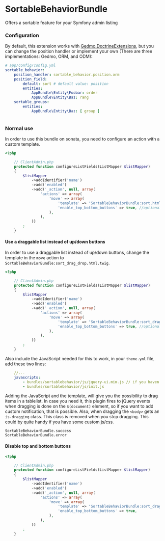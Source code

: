 SortableBehaviorBundle
=========================

Offers a sortable feature for your Symfony admin listing

### Configuration

By default, this extension works with [Gedmo DoctrineExtensions](https://github.com/Atlantic18/DoctrineExtensions), but you can change the position handler or implement your own (There are three implementations: Gedmo, ORM, and ODM): 

``` yaml
# app/config/config.yml
sortable_behavior:
    position_handler: sortable_behavior.position.orm
    position_field:
        default: sort # default value: position
        entities:
            AppBundle\Entity\Foobar: order
            AppBundle\Entity\Baz: rang
    sortable_groups:
        entities:
            AppBundle\Entity\Baz: [ group ]
            
```

### Normal use
In order to use this bundle on sonata, you need to configure an action
with a custom template.

```php
<?php

    // ClientAdmin.php
    protected function configureListFields(ListMapper $listMapper)
    {
        $listMapper
            ->addIdentifier('name')
            ->add('enabled')
            ->add('_action', null, array(
                'actions' => array(
                    'move' => array(
                        'template' => 'SortableBehaviorBundle:sort.html.twig',
                        'enable_top_bottom_buttons' => true, //optional
                    ),
                ),
            ))
        ;
    }
```  

#### Use a draggable list instead of up/down buttons
In order to use a draggable list instead of up/down buttons, change the template in the ```move``` action to ```SortableBehaviorBundle:sort_drag_drop.html.twig```.

```php
<?php

    // ClientAdmin.php
    protected function configureListFields(ListMapper $listMapper)
    {
        $listMapper
            ->addIdentifier('name')
            ->add('enabled')
            ->add('_action', null, array(
                'actions' => array(
                    'move' => array(
                        'template' => 'SortableBehaviorBundle:sort_drag_drop.html.twig',
                        'enable_top_bottom_buttons' => true, //optional
                    ),
                ),
            ))
        ;
    }
```    
Also include the JavaScript needed for this to work, in your ```theme.yml``` file, add these two lines:
```yml
    //...
    javascripts:
        - bundles/sortablebehavior/js/jquery-ui.min.js // if you haven't got jQuery UI yet.
        - bundles/sortablebehavior/js/init.js
```

Adding the JavaScript and the template, will give you the possibility to drag items in a tablelist.
In case you need it, this plugin fires to jQuery events when dragging is done on the ```$(document)``` element, so if you want to add custom notification, that is possible. Also, when dragging the ```<body>``` gets an ```is-dragging``` class. This class is removed when you stop dragging. This could by quite handy if you have some custom js/css.
```
SortableBehaviorBundle.success
SortableBehaviorBundle.error
```
#### Disable top and bottom buttons
```php
<?php

    // ClientAdmin.php
    protected function configureListFields(ListMapper $listMapper)
    {
        $listMapper
            ->addIdentifier('name')
            ->add('enabled')
            ->add('_action', null, array(
                'actions' => array(
                    'move' => array(
                        'template' => 'SortableBehaviorBundle:sort_drag_drop.html.twig',
                        'enable_top_bottom_buttons' => true,
                    ),
                ),
            ))
        ;
    }
```    
